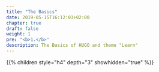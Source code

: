 ```yaml
---
title: "The Basics"
date: 2019-05-15T16:12:03+02:00
chapter: true
draft: false
weight: 1
pre: "<b>1.</b>"
description: The Basics of HUGO and theme "Learn"
---
```

{{% children style="h4" depth="3" showhidden="true" %}}
